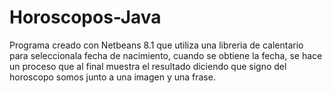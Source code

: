 ﻿# Horoscopos-Java
Programa creado con Netbeans 8.1 que utiliza una libreria de calentario para seleccionala fecha de nacimiento,
cuando se obtiene la fecha, se hace un proceso que al final muestra el resultado diciendo que signo del horoscopo somos
junto a una imagen y una frase.
